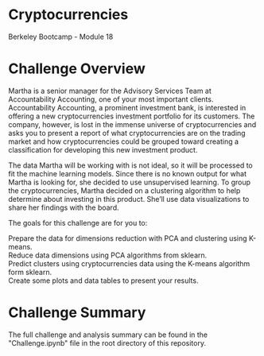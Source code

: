# Cryptocurrencies
Berkeley Bootcamp - Module 18

# Challenge Overview
Martha is a senior manager for the Advisory Services Team at Accountability Accounting, one of your most important clients. Accountability Accounting, a prominent investment bank, is interested in offering a new cryptocurrencies investment portfolio for its customers. The company, however, is lost in the immense universe of cryptocurrencies and asks you to present a report of what cryptocurrencies are on the trading market and how cryptocurrencies could be grouped toward creating a classification for developing this new investment product.

The data Martha will be working with is not ideal, so it will be processed to fit the machine learning models. Since there is no known output for what Martha is looking for, she decided to use unsupervised learning. To group the cryptocurrencies, Martha decided on a clustering algorithm to help determine about investing in this product. She’ll use data visualizations to share her findings with the board.


The goals for this challenge are for you to:

Prepare the data for dimensions reduction with PCA and clustering using K-means.  
Reduce data dimensions using PCA algorithms from sklearn.  
Predict clusters using cryptocurrencies data using the K-means algorithm form sklearn.  
Create some plots and data tables to present your results.  

# Challenge Summary
The full challenge and analysis summary can be found in the "Challenge.ipynb" file in the root directory of this repository.
